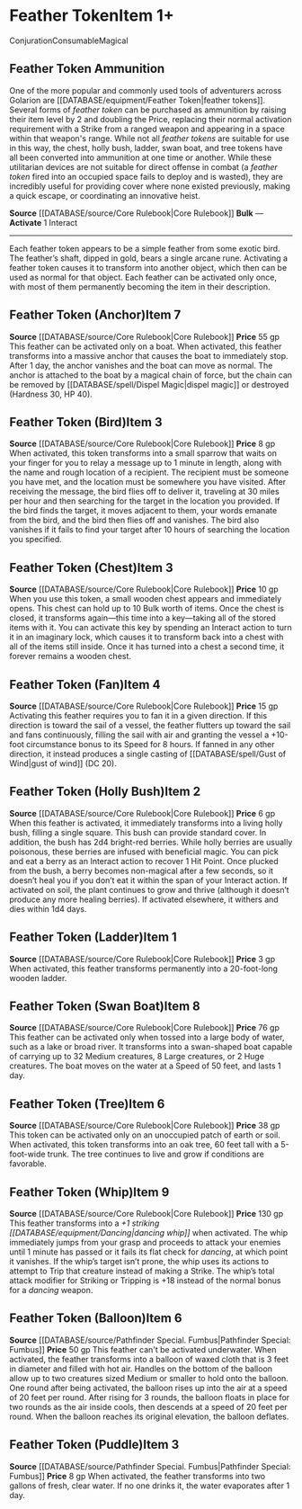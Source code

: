 ﻿---
actions: '[one-action]'
id: '244'
item_category: Consumables
item_subcategory: Other Consumables
level: '9'
name: Feather Token
price: 130 gp
rarity: Common
school: Conjuration
source: '[[DATABASE/source/Core Rulebook|Core Rulebook]]'
subcategory: consumable/otherconsumable
trait:
- '[[DATABASE/trait/Conjuration|Conjuration]]'
- '[[DATABASE/trait/Consumable|Consumable]]'
- '[[DATABASE/trait/Magical|Magical]]'
type: Item

---
# Feather Token<span class="item-type">Item 1+</span>

<span class="item-trait">Conjuration</span><span class="item-trait">Consumable</span><span class="item-trait">Magical</span>

## Feather Token Ammunition

One of the more popular and commonly used tools of adventurers across Golarion are [[DATABASE/equipment/Feather Token|feather tokens]]. Several forms of _feather token_ can be purchased as ammunition by raising their item level by 2 and doubling the Price, replacing their normal activation requirement with a Strike from a ranged weapon and appearing in a space within that weapon's range. While not all _feather tokens_ are suitable for use in this way, the chest, holly bush, ladder, swan boat, and tree tokens have all been converted into ammunition at one time or another. While these utilitarian devices are not suitable for direct offense in combat (a _feather token_ fired into an occupied space fails to deploy and is wasted), they are incredibly useful for providing cover where none existed previously, making a quick escape, or coordinating an innovative heist.

**Source** [[DATABASE/source/Core Rulebook|Core Rulebook]] 
**Bulk** —
**Activate** <span class="action-icon">1</span> Interact

---
Each feather token appears to be a simple feather from some exotic bird. The feather’s shaft, dipped in gold, bears a single arcane rune. Activating a feather token causes it to transform into another object, which then can be used as normal for that object. Each feather can be activated only once, with most of them permanently becoming the item in their description.

## Feather Token (Anchor)<span class="item-type">Item 7</span>

**Source** [[DATABASE/source/Core Rulebook|Core Rulebook]] 
**Price** 55 gp
This feather can be activated only on a boat. When activated, this feather transforms into a massive anchor that causes the boat to immediately stop. After 1 day, the anchor vanishes and the boat can move as normal. The anchor is attached to the boat by a magical chain of force, but the chain can be removed by [[DATABASE/spell/Dispel Magic|dispel magic]] or destroyed (Hardness 30, HP 40).

## Feather Token (Bird)<span class="item-type">Item 3</span>

**Source** [[DATABASE/source/Core Rulebook|Core Rulebook]] 
**Price** 8 gp
When activated, this token transforms into a small sparrow that waits on your finger for you to relay a message up to 1 minute in length, along with the name and rough location of a recipient. The recipient must be someone you have met, and the location must be somewhere you have visited. After receiving the message, the bird flies off to deliver it, traveling at 30 miles per hour and then searching for the target in the location you provided. If the bird finds the target, it moves adjacent to them, your words emanate from the bird, and the bird then flies off and vanishes. The bird also vanishes if it fails to find your target after 10 hours of searching the location you specified.

## Feather Token (Chest)<span class="item-type">Item 3</span>

**Source** [[DATABASE/source/Core Rulebook|Core Rulebook]] 
**Price** 10 gp
When you use this token, a small wooden chest appears and immediately opens. This chest can hold up to 10 Bulk worth of items. Once the chest is closed, it transforms again—this time into a key—taking all of the stored items with it. You can activate this key by spending an Interact action to turn it in an imaginary lock, which causes it to transform back into a chest with all of the items still inside. Once it has turned into a chest a second time, it forever remains a wooden chest.

## Feather Token (Fan)<span class="item-type">Item 4</span>

**Source** [[DATABASE/source/Core Rulebook|Core Rulebook]] 
**Price** 15 gp
Activating this feather requires you to fan it in a given direction. If this direction is toward the sail of a vessel, the feather flutters up toward the sail and fans continuously, filling the sail with air and granting the vessel a +10-foot circumstance bonus to its Speed for 8 hours. If fanned in any other direction, it instead produces a single casting of [[DATABASE/spell/Gust of Wind|gust of wind]] (DC 20).

## Feather Token (Holly Bush)<span class="item-type">Item 2</span>

**Source** [[DATABASE/source/Core Rulebook|Core Rulebook]] 
**Price** 6 gp
When this feather is activated, it immediately transforms into a living holly bush, filling a single square. This bush can provide standard cover. In addition, the bush has 2d4 bright-red berries. While holly berries are usually poisonous, these berries are infused with beneficial magic. You can pick and eat a berry as an Interact action to recover 1 Hit Point. Once plucked from the bush, a berry becomes non-magical after a few seconds, so it doesn’t heal you if you don’t eat it within the span of your Interact action.
 If activated on soil, the plant continues to grow and thrive (although it doesn’t produce any more healing berries). If activated elsewhere, it withers and dies within 1d4 days.

## Feather Token (Ladder)<span class="item-type">Item 1</span>

**Source** [[DATABASE/source/Core Rulebook|Core Rulebook]] 
**Price** 3 gp
When activated, this feather transforms permanently into a 20-foot-long wooden ladder.

## Feather Token (Swan Boat)<span class="item-type">Item 8</span>

**Source** [[DATABASE/source/Core Rulebook|Core Rulebook]] 
**Price** 76 gp
This feather can be activated only when tossed into a large body of water, such as a lake or broad river. It transforms into a swan-shaped boat capable of carrying up to 32 Medium creatures, 8 Large creatures, or 2 Huge creatures. The boat moves on the water at a Speed of 50 feet, and lasts 1 day.

## Feather Token (Tree)<span class="item-type">Item 6</span>

**Source** [[DATABASE/source/Core Rulebook|Core Rulebook]] 
**Price** 38 gp
This token can be activated only on an unoccupied patch of earth or soil. When activated, this token transforms into an oak tree, 60 feet tall with a 5-foot-wide trunk. The tree continues to live and grow if conditions are favorable.

## Feather Token (Whip)<span class="item-type">Item 9</span>

**Source** [[DATABASE/source/Core Rulebook|Core Rulebook]] 
**Price** 130 gp
This feather transforms into a _+1 striking [[DATABASE/equipment/Dancing|dancing whip]]_ when activated. The whip immediately jumps from your grasp and proceeds to attack your enemies until 1 minute has passed or it fails its flat check for _dancing_, at which point it vanishes. If the whip’s target isn’t prone, the whip uses its actions to attempt to Trip that creature instead of making a Strike. The whip’s total attack modifier for Striking or Tripping is +18 instead of the normal bonus for a _dancing_ weapon.

## Feather Token (Balloon)<span class="item-type">Item 6</span>

**Source** [[DATABASE/source/Pathfinder Special. Fumbus|Pathfinder Special: Fumbus]]
**Price** 50 gp
This feather can't be activated underwater. When activated, the feather transforms into a balloon of waxed cloth that is 3 feet in diameter and filled with hot air. Handles on the bottom of the balloon allow up to two creatures sized Medium or smaller to hold onto the balloon. One round after being activated, the balloon rises up into the air at a speed of 20 feet per round. After rising for 3 rounds, the balloon floats in place for two rounds as the air inside cools, then descends at a speed of 20 feet per round. When the balloon reaches its original elevation, the balloon deflates.

## Feather Token (Puddle)<span class="item-type">Item 3</span>

**Source** [[DATABASE/source/Pathfinder Special. Fumbus|Pathfinder Special: Fumbus]]
**Price** 8 gp
When activated, the feather transforms into two gallons of fresh, clear water. If no one drinks it, the water evaporates after 1 day.